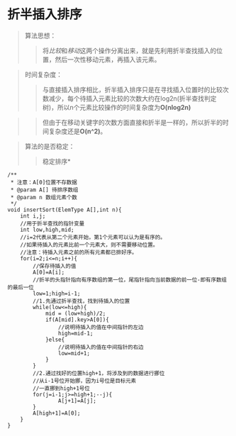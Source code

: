 # 折半插入排序
>算法思想：
>>将*比较*和*移动*这两个操作分离出来，就是先利用折半查找插入的位置，然后一次性移动元素，再插入该元素。

>时间复杂度：
>> 与直接插入排序相比，折半插入排序只是在寻找插入位置时的比较次数减少，每个待插入元素比较的次数大约在log2n(折半查找判定树)，所以n个元素比较操作的时间复杂度为**O(nlog2n)**

>> 但由于在移动关键字的次数方面直接和折半是一样的，所以折半的时间复杂度还是**O(n^2)**。

>算法的是否稳定：
>>稳定排序*

```
/**
 * 注意：A[0]位置不存数据
 * @param A[] 待排序数组
 * @param n 数组元素个数 
 */
void insertSort(ElemType A[],int n){
	int i,j;
	//用于折半查找的指针变量
	int low,high,mid;
	//i=2代表从第二个元素开始，第1个元素可以认为是有序的。
	//如果待插入的元素比前一个元素大，则不需要移动位置。
	//注意：待插入元素之前的所有元素都已排好序。
	for(i=2;i<=n;i++){
		//保存待插入的值
		A[0]=A[i];
		//折半的头指针指向有序数组的第一位，尾指针指向当前数据的前一位-即有序数组的最后一位
		low=1;high=i-1;
		//1.先通过折半查找，找到待插入的位置
		while(low<=high){
			mid = (low+high)/2;
			if(A[mid].key>A[0]){
				//说明待插入的值在中间指针的左边
				high=mid-1;
			}else{
				//说明待插入的值在中间指针的右边
				low=mid+1;
			}
		}		
		//2.通过找好的位置high+1，将涉及到的数据进行挪位
		//从i-1号位开始挪，因为i号位是目标元素
		//一直挪到high+1号位
		for(j=i-1;j>=high+1;--j){
				A[j+1]=A[j];
		}
		A[high+1]=A[0];
	}
}
```